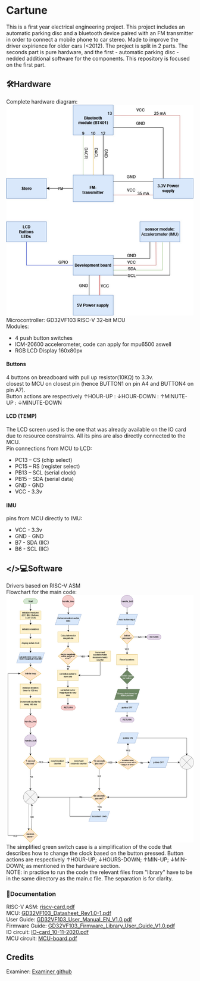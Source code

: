 # Cartune
This is a first year electrical engineering project. This project includes an automatic parking disc and a bluetooth device paired with an FM transmitter in order to connect a mobile phone to car stereo. Made to improve the driver expirience for older cars (<2012). The project is split in 2 parts. The seconds part is pure hardware, and the first - automatic parking disc - nedded additional software for the components. This repository is focused on the first part.

## 🛠️Hardware
Complete hardware diagram: <br/>
![Hardware Diagram Image](./resources/images/cartune-blockdiagram.jpg) <br/>
Microcontroller: GD32VF103 RISC-V 32-bit MCU <br />
Modules: <br />
- 4 push button switches
- ICM-20600 accelerometer, code can apply for mpu6500 aswell 
- RGB LCD Display 160x80px

#### Buttons
4 buttons on breadboard with pull up resistor(10KΩ) to 3.3v. <br/>
closest to MCU on closest pin (hence BUTTON1 on pin A4 and BUTTON4 on pin A7). <br/>
Button actions are respectively  ↑HOUR-UP : ↓HOUR-DOWN : ↑MINUTE-UP : ↓MINUTE-DOWN <br/>

#### LCD (TEMP)
The LCD screen used is the one that was already available on the IO card due to resource constraints. All its pins are also directly connected to the MCU. <br/>
Pin connections from MCU to LCD:
- PC13 – CS (chip select)
- PC15 – RS (register select)
- PB13 – SCL (serial clock)
- PB15 – SDA (serial data)
- GND - GND
- VCC - 3.3v

#### IMU 
pins from MCU directly to IMU: <br/>
- VCC - 3.3v
- GND - GND
- B7 - SDA (IIC)
- B6 - SCL (IIC)

## </>💻Software
Drivers based on RISC-V ASM <br />
Flowchart for the main code: <br />
![Flowchart Image](./resources/images/flowchart.jpg)
The simplified green switch case is a simplification of the code that describes how to change the clock based on the button pressed. Button actions are respectively ↑HOUR-UP; ↓HOURS-DOWN; ↑MIN-UP; ↓MIN-DOWN; as mentioned in the hardware section. 
<br /> 
NOTE: in practice to run the code the relevant files from "library" have to be in the same directory as the main.c file. The separation is for clarity.

### 📝Documentation
RISC-V ASM: [riscv-card.pdf](https://github.com/RoboKamu/Projekt-grupp7/files/14948728/riscv-card.pdf) <br />
MCU: [GD32VF103_Datasheet_Rev1.0-1.pdf](https://github.com/RoboKamu/Projekt-grupp7/files/14948731/GD32VF103_Datasheet_Rev1.0-1.pdf) <br />
User Guide: [GD32VF103_User_Manual_EN_V1.0.pdf](https://github.com/RoboKamu/Projekt-grupp7/files/14948745/GD32VF103_User_Manual_EN_V1.0.pdf) <br />
Firmware Guide: [GD32VF103_Firmware_Library_User_Guide_V1.0.pdf](https://github.com/RoboKamu/Projekt-grupp7/files/14948750/GD32VF103_Firmware_Library_User_Guide_V1.0.pdf) <br />
IO circuit: [IO-card_10-11-2020.pdf](https://github.com/RoboKamu/Projekt-grupp7/files/14948757/IO-card_10-11-2020.pdf) <br />
MCU circuit: [MCU-board.pdf](https://github.com/RoboKamu/Projekt-grupp7/files/14948764/MCU-board.pdf)

## Credits
Examiner: [Examiner github](https://github.com/linusreM)